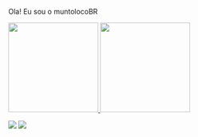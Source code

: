 Ola! Eu sou o muntolocoBR

<div>
  <a href="https://github.com/muntolocoBR">
  <img height="180em" src="https://github-readme-stats.vercel.app/api?username=muntolocoBR&show_icons=true&theme=algolia&include_all_commits=true&count_private=true"/>
  <img height="180em" src="https://github-readme-stats.vercel.app/api/top-langs/?username=muntolocoBR&layout=compact&langs_count=7&theme=algolia"/>
</div>

<a href="" target="_blank"><img src="https://img.shields.io/badge/YouTube-FF0000?style=for-the-badge&logo=youtube&logoColor=white" target="_blank"></a>
<a href="https://www.twitch.tv/muntolocobr" target="_blank"><img src="https://img.shields.io/badge/Twitch-9146FF?style=for-the-badge&logo=twitch&logoColor=white" target="_blank"></a>
